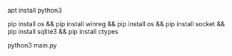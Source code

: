 apt install python3

pip install os && pip install winreg && pip install os && pip install socket && pip install sqlite3 && pip install ctypes

python3 main.py
